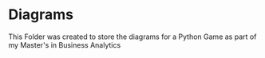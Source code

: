 # Diagrams
This Folder was created to store the diagrams for a Python Game as part of my Master's in Business Analytics

